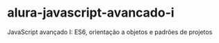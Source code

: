 # alura-javascript-avancado-i
JavaScript avançado I: ES6, orientação a objetos e padrões de projetos
